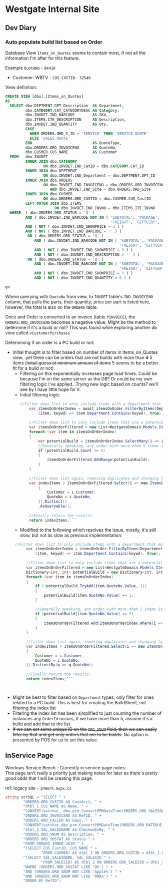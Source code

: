 # Westgate Internal Site 
## Dev Diary

### Auto populate build list based on Order

Database View `Items_on_Quotes` seems to contain most, if not all the information I'm after for this feature. 

Example `QuoteNo` - `84418`
- Customer: WBTV - `CUS_CUSTID` - `32540`

View definition: 

```sql
CREATE VIEW [dbo].[Items_on_Quotes]      
AS
  SELECT dbo.DEPTMENT.DPT_Description  AS Department,
         dbo.CATEGORY.CAT_CATEGORYDESC AS Category,
         dbo.INVDET.IND_BARCODE        AS SKU,
         dbo.ITEMS.ITE_DESCRIPTION     AS Description,
         dbo.INVDET.IND_QUANTITY       AS Qty,
         CASE
           WHEN ORDERS.ORD_S_ID = 'SERVICE' THEN 'SERVICE QUOTE'
           ELSE 'SALES QUOTE'
         END                           AS QuoteType,
         dbo.ORDERS.ORD_INVOICENO      AS QuoteNo,
         dbo.CUSMER.CUS_NAME           AS Customer
  FROM   dbo.INVDET
         INNER JOIN dbo.CATEGORY
                 ON dbo.INVDET.IND_CatID = dbo.CATEGORY.CAT_ID
         INNER JOIN dbo.DEPTMENT
                 ON dbo.INVDET.IND_Department = dbo.DEPTMENT.DPT_ID
         INNER JOIN dbo.ORDERS
                 ON dbo.INVDET.IND_INVOICENO = dbo.ORDERS.ORD_INVOICENO
                    AND dbo.INVDET.IND_Site = dbo.ORDERS.ORD_Site
         INNER JOIN dbo.CUSMER
                 ON dbo.ORDERS.ORD_CUSTID = dbo.CUSMER.CUS_CustID
         LEFT OUTER JOIN dbo.ITEMS
                      ON dbo.INVDET.IND_INVNO = dbo.ITEMS.ITE_INVNO
  WHERE  ( dbo.ORDERS.ORD_STATUS = 'Q' )
         AND ( dbo.INVDET.IND_BARCODE NOT IN ( 'SUBTOTAL', 'PACKAGE', 'NOTE:', '*SECTION/*',
                                               'FREIGHT', 'GIFTCERT', 'REDEEM', 'DISCOUNT', 'COUPON' ) )
         AND ( NOT ( dbo.INVDET.IND_SHOWPRICE = 3 ) )
         AND ( NOT ( dbo.INVDET.IND_BARCODE = '' ) )
          OR ( dbo.ORDERS.ORD_STATUS = 'Q' )
             AND ( dbo.INVDET.IND_BARCODE NOT IN ( 'SUBTOTAL', 'PACKAGE', 'NOTE:', '*SECTION/*',
                                                   'FREIGHT', 'GIFTCERT', 'REDEEM', 'DISCOUNT', 'COUPON' ) )
             AND ( NOT ( dbo.INVDET.IND_SHOWPRICE = 3 ) )
             AND ( NOT ( dbo.INVDET.IND_DESCRIPTION = '' ) )
          OR ( dbo.ORDERS.ORD_STATUS = 'Q' )
             AND ( dbo.INVDET.IND_BARCODE NOT IN ( 'SUBTOTAL', 'PACKAGE', 'NOTE:', '*SECTION/*',
                                                   'FREIGHT', 'GIFTCERT', 'REDEEM', 'DISCOUNT', 'COUPON' ) )
             AND ( NOT ( dbo.INVDET.IND_SHOWPRICE = 3 ) )
             AND ( NOT ( dbo.INVDET.IND_QUANTITY = 0 ) )

go
```

Where querying with `QuoteNo` from view, to `INVDET` table's `IND_INVOICENO` column, that pulls the parts, their quantity, price per part is listed here, however, the total is also on the `ORDERS` table. 

Once and Order is converted to an invoice (table `PINVOICE`), the `ORDERS.ORD_INVOICENO` becomes a negative value. Might be the method to determine if it's a build or not? This was found while exploring another db view called `vCustomerPurchases` 

Determining if an order is a PC build or not: 
- Initial thought is to filter based on number of items in Items_on_Quotes view...yet there can be orders that are not builds with more than ~~4~~ 5 items (~~initail guess at minimum amount of items~~ 5 seems to be a better fit for a build or not).
  - Filtering on this exponentially increases page load times. Could be because I'm on the same server as the DB? Or could be my own filtering logic I've applied...Trying new logic based on counts? we'll see by I have little hope for it. 
  - Initial filtering logic: 
    ```csharp
    //Filter down list to only include items with a department that matches a build keyword: 
        var itemsOnOrderIndex = await itemsOnOrder.FilterByItems(Departments.AllDepartments,
            (item, keywd) => item.Department.Contains(keywd), true).ToListAsync(cancellationToken: cancellationToken);
        
        //Filter down list to only include items that are a potential build
        var itemsOnOrderFiltered = new List<WestgateDomain.Models.ItemsOnQuote>();
        foreach (var item in itemsOnOrderIndex)
        {
            var potentialBuild = itemsOnOrderIndex.SelectMany(i => itemsOnOrderIndex).Where(i => i.QuoteNo == item.QuoteNo).ToList();
            //Generally speaking, any order with more than 5 items is a build: 
            if (potentialBuild.Count >= 5)
            {
                itemsOnOrderFiltered.AddRange(potentialBuild);
            }
        }
        
        //filter down list again, removing duplicates and changing type to IQueryable:
        var indexItems = itemsOnOrderFiltered.Select(i => new ItemsOnQuoteIndexDto()
            {
                Customer = i.Customer,
                QuoteNo = i.QuoteNo,
            }).Distinct()
            .AsQueryable();
            
        //Finally return the results: 
        return indexItems;```

  - Modified to the following which resolves the issue, mostly, it's still slow, but not as slow as previous implementation: 
  ```csharp
   //Filter down list to only include items with a department that matches a build keyword: 
        var itemsOnOrderIndex = itemsOnOrder.FilterByItems(Departments.AllDepartments,
            (item, keywd) => item.Department.Contains(keywd), true);
        
        //Filter down list to only include items that are a potential build
        var itemsOnOrderFiltered = new List<WestgateDomain.Models.ItemsOnQuote?>();
        Dictionary<int, int> potentialBuild = new Dictionary<int, int>();
        foreach (var item in itemsOnOrderIndex)
        {
            if (!potentialBuild.TryAdd(item.QuoteNo.Value, 1))
            {
                potentialBuild[item.QuoteNo.Value] += 1;
            }

            //Generally speaking, any order with more than 5 items is a build: 
            if (potentialBuild[item.QuoteNo.Value] >= 5)
            {
                itemsOnOrderFiltered.Add(itemsOnOrderIndex.Where(i => i.QuoteNo == item.QuoteNo).FirstOrDefault());
            }
        }
        
        //filter down list again, removing duplicates and changing type to IEnumerable:
        var indexItems = itemsOnOrderFiltered.Select(i => new ItemsOnQuoteIndexDto()
        {
            Customer = i.Customer,
            QuoteNo = i.QuoteNo,
        }).DistinctBy(q => q.QuoteNo);
            
        //Finally return the results: 
        return indexItems;```




- Might be best to filter based on `Department` types, only filter for ones related to a PC build. This is best for creating the BuildSheet, not filtering the index list
- Filtering the index list has been simplified to just counting the number of instances any `OrderId` occurs, if we have more than 5, assume it's a build and add that to the list. 
- ~~If we can set some unique ID on the `ORD_SNUM` field, then we can easily filter by that and get only orders that are to be builds.~~ No option is presented by POS for us to set this value. 


## InService Page

Windows Service Bench - Currently in service page notes:  
This page isn't really a priority just making notes for later as there's pretty good odds that I will be creating this page. 

ref: legacy site - `InWork.aspx.cs`

```csharp
string strSQL = "SELECT " +
        "ORDERS.ORD_CUSTID AS CustAcct, " +
        "dtbl_1.CUS_NAME AS Name, " +
        "CONVERT(varchar, dbo.prm_ConvertPRMDateTime(ORDERS.ORD_SALESDATE, 0), 101) AS DateIn, " +
        "ORDERS.ORD_INVOICENO AS RefID, " +
        "ORDERS.ORD_CALLED AS Days, " +
        "CONVERT(varchar,dbo.prm_ConvertPRMDateTime(ORDERS.ORD_DATEDUE, 0), 101) AS DateOut, " + 
        "dtbl_2.SAL_SALESNAME AS CheckedInBy, " +
        "ORDERS.ORD_SNUM AS Description, " +
        "ORDERS.ORD_SOSTAT AS Status " +
        "FROM ORDERS INNER JOIN " +
        "(SELECT CUS_CustID, CUS_NAME " +
                "FROM CUSMER) AS dtbl_1 ON ORDERS.ORD_CUSTID = dtbl_1.CUS_CustID INNER JOIN " +
        "(SELECT SAL_SALESNAME, SAL_SALESID " +
                "FROM SALESID) AS dtbl_2 ON ORDERS.ORD_SALESID = dtbl_2.SAL_SALESID " +
        "WHERE (ORDERS.ORD_SOSTAT LIKE '@%') " +
        "AND (ORDERS.ORD_SNUM NOT LIKE 'Apple%') " +
        "AND (ORDERS.ORD_SNUM NOT LIKE 'RMA%') " +
        "ORDER BY RefID";
```
